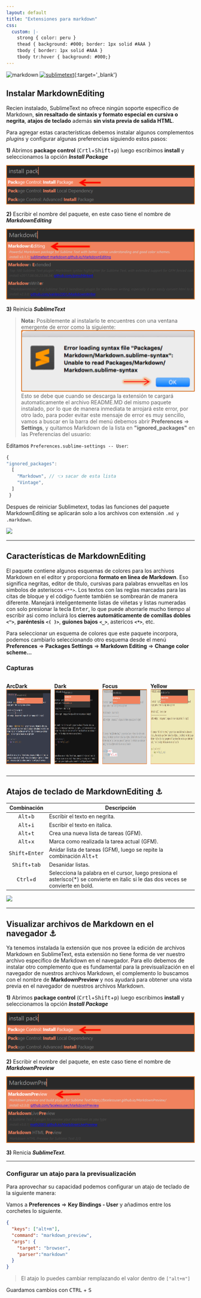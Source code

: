 ```yaml
---
layout: default
title: "Extensiones para markdown"
css:
  custom: |-
    strong { color: peru }
    thead { background: #000; border: 1px solid #AAA }
    tbody { border: 1px solid #AAA }
    tbody tr:hover { background: #000;}
---
```


![markdown](https://img.shields.io/badge/markdown-%23000000.svg?logo=markdown&logoColor=white)
[![sublimetext](https://img.shields.io/badge/sublime_text-%23575757.svg?logo=sublime-text&logoColor=important)](https://www.sublimetext.com/){:target='_blank'}


## Instalar MarkdownEditing

Recien instalado, SublimeText no ofrece ningún soporte específico de Markdown, **sin resaltado de sintaxis y formato especial en cursiva o negrita**, **atajos de teclado** además **sin vista previa de salida HTML**.

Para agregar estas características debemos instalar algunos complementos *plugins* y configurar algunas preferencias siguiendo estos pasos:  


**1)** Abrimos **package control** (<kbd>Crtl</kbd>+<kbd>Shift</kbd>+<kbd>p</kbd>) luego escribimos **install** y seleccionamos la opción ***Install Package***

![img - install-package](./assets/install_package.png)


**2)** Escribir el nombre del paquete, en este caso tiene el nombre de ***MarkdownEditing***

![img - install-package](./assets/markdown_editing.png)


**3)** Reinicia ***SublimeText***


>**Nota:** Posiblemente al instalarlo te encuentres con una ventana emergente de error como la siguiente:  
![img - Error](assets/error.png)  
Esto se debe que cuando se descarga la extensión te cargará automaticamente el archivo README.MD del mismo paquete instalado, por lo que de manera inmediata te arrojará este error, por otro lado, para poder evitar este mensaje de error es muy sencillo, vamos a buscar en la barra del menú debemos abrir **Preferences** =\> **Settings**, y quitamos Markdown de la lista en **"ignored_packages"** en las Preferencias del usuario:


Editamos `Preferences.sublime-settings -- User`:

```js
{
"ignored_packages":
  [
    "Markdown", // 👈 sacar de esta lista 
    "Vintage",
  ]
 }
```


Despues de reiniciar Sublimetext, todas las funciones del paquete MarkdownEditing se aplicarán solo a los archivos con extensión `.md y .markdown`.


<a href="#top">![](https://img.shields.io/badge/Volver%20al%20contenido-%E2%86%A9-orange?style=for-the-badge)</a>

---

## Características de MarkdownEditing

El paquete contiene algunos esquemas de colores para los archivos Markdown en el editor y proporciona **formato en línea de Markdown**. Eso significa negritas, editor de título, cursivas para palabras envueltas en los simbolos de asteriscos `<**>`. Los textos con las reglas marcadas para las citas de bloque y el código fuente también se sombrearán de manera diferente. Manejará inteligentemente listas de viñetas y listas numeradas con solo presionar la tecla <kbd>Enter</kbd>, lo que puede ahorrarle mucho tiempo al escribir asi como incluirá los **cierres automáticamente de comillas dobles** **`<">`**, **paréntesis** **`<( )>`**, **guiones bajos** **`<_>`**, astericos **`<*>`**, etc.  

Para seleccionar un esquema de colores que este paquete incorpora, podemos cambiarlo seleccionando otro esquema desde el  menú **Preferences** =\> **Packages Settings** =\> **Markdown Editing** =\> **Change color scheme...**

### Capturas

<div style="display: flex; flex-flow: row no-wrap; gap: 10px; justify-content: center;">
	<p>
	  <b>ArcDark</b><br>
	  <img src="assets/mde_arcdark.png" alt="img - ArcDark scheme" height="200" width="200"/>
	</p>
	<p>
	  <b>Dark</b><br>
	  <img src="assets/mde_dark.png" alt="img - Dark scheme" height="200" width="200"/>
	</p>
	<p>
	  <b>Focus</b><br>
	  <img src="assets/mde_focus.png" alt="img - Focus scheme" height="200" width="200"/>
	</p>
	<p>
	  <b>Yellow</b><br>
	  <img src="assets/mde_yellow.png" alt="img - Yellow scheme" height="200" width="200"/>
	</p>
</div>

---

## Atajos de teclado de MarkdownEditing &#9875;

|Combinación|Descripción|
|:---------:|-----------|
|<kbd>Alt</kbd>+<kbd>b</kbd>|Escribir el texto en negrita.|
|<kbd>Alt</kbd>+<kbd>i</kbd>|Escribir el texto en italica.|
|<kbd>Alt</kbd>+<kbd>t</kbd>|Crea una nueva lista de tareas (GFM).|
|<kbd>Alt</kbd>+<kbd>x</kbd>|Marca como realizada la tarea actual (GFM).|
|<kbd>Shift</kbd>+<kbd>Enter</kbd>|Anidar lista de tareas (GFM), luego se repite la combinación <kbd>Alt</kbd>+<kbd>t</kbd>|
|<kbd>Shift</kbd>+<kbd>tab</kbd>|Desanidar listas.|
|<kbd>Ctrl</kbd>+<kbd>d</kbd>|Selecciona la palabra en el cursor, luego presiona el asterísco(\*) se convierte en italic si le das dos veces se convierte en bold.|


<a href="#top">![](https://img.shields.io/badge/Volver%20al%20contenido-%E2%86%A9-orange?style=for-the-badge)</a>

---

## <a name="markdown-preview"></a>Visualizar archivos de Markdown en el navegador &#9875;

Ya tenemos instalada la extensión que nos provee la edición de archivos Markdown en SublimeText, esta extensión no tiene forma de ver nuestro archivo específico de Markdown en el navegador. Para ello debemos de instalar otro complemento que es fundamental para la previsualización en el navegador de nuestros archivos Markdown, el complemento lo buscamos con el nombre de **MarkdownPreview** y nos ayudará para obtener una vista previa en el navegador de nuestros archivos Markdown.


**1)** Abrimos **package control** (<kbd>Crtl</kbd>+<kbd>Shift</kbd>+<kbd>p</kbd>) luego escribimos **install** y seleccionamos la opción ***Install Package***

![install-package](./assets/install_package.png)


**2)** Escribir el nombre del paquete, en este caso tiene el nombre de ***MarkdownPreview***


![markdown-preview](./assets/markdown_preview.png)


**3)** Renicia ***SublimeText***.


---

<a name="configurar-keybinding"></a>
### Configurar un atajo para la previsualización

Para aprovechar su capacidad podemos configurar un atajo de teclado de la siguiente manera:

Vamos a **Preferences** =\> **Key Bindings - User** y añadimos entre los corchetes lo siguiente.

```json
{ 
  "keys": ["alt+m"], 
  "command": "markdown_preview", 
  "args": {
    "target": "browser", 
    "parser":"markdown"
  } 
}
```

>El atajo lo puedes cambiar remplazando el valor dentro de `["alt+m"]`

Guardamos cambios con <kbd>CTRL</kbd> + <kbd>S</kbd>

